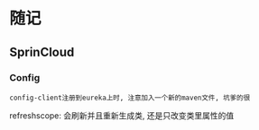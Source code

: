 # 随记

## SprinCloud

### Config

`config-client注册到eureka上时, 注意加入一个新的maven文件, 坑爹的很`

refreshscope: 会刷新并且重新生成类, 还是只改变类里属性的值

